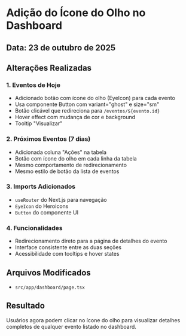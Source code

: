 # Adição do Ícone do Olho no Dashboard

## Data: 23 de outubro de 2025

## Alterações Realizadas

### 1. **Eventos de Hoje**
- Adicionado botão com ícone do olho (EyeIcon) para cada evento
- Usa componente Button com variant="ghost" e size="sm"
- Botão clicável que redireciona para `/eventos/${evento.id}`
- Hover effect com mudança de cor e background
- Tooltip "Visualizar"

### 2. **Próximos Eventos (7 dias)**
- Adicionada coluna "Ações" na tabela
- Botão com ícone do olho em cada linha da tabela
- Mesmo comportamento de redirecionamento
- Mesmo estilo de botão da lista de eventos

### 3. **Imports Adicionados**
- `useRouter` do Next.js para navegação
- `EyeIcon` do Heroicons
- `Button` do componente UI

### 4. **Funcionalidades**
- Redirecionamento direto para a página de detalhes do evento
- Interface consistente entre as duas seções
- Acessibilidade com tooltips e hover states

## Arquivos Modificados
- `src/app/dashboard/page.tsx`

## Resultado
Usuários agora podem clicar no ícone do olho para visualizar detalhes completos de qualquer evento listado no dashboard.

